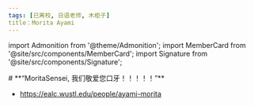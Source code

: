 ```yaml
---
tags: [已离校, 日语老师, 木柜子]
title：Morita Ayami
---
```


import Admonition from '@theme/Admonition';
import MemberCard from '@site/src/components/MemberCard';
import Signature from '@site/src/components/Signature';


<Admonition type="tip" icon="🗄" title="进条目啥都别说，先一起喊：">
# **“MoritaSensei, 我们敬爱您口牙！！！！！”**
</Admonition>

-   https://ealc.wustl.edu/people/ayami-morita
